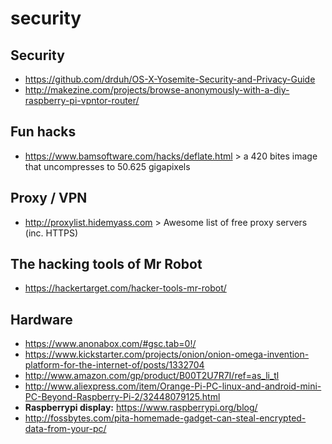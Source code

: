 # security

## Security
- https://github.com/drduh/OS-X-Yosemite-Security-and-Privacy-Guide
- http://makezine.com/projects/browse-anonymously-with-a-diy-raspberry-pi-vpntor-router/

## Fun hacks
- https://www.bamsoftware.com/hacks/deflate.html > a 420 bites image that uncompresses to 50.625 gigapixels

## Proxy / VPN
- http://proxylist.hidemyass.com > Awesome list of free proxy servers (inc. HTTPS)

## The hacking tools of Mr Robot
- https://hackertarget.com/hacker-tools-mr-robot/

## Hardware
- https://www.anonabox.com/#gsc.tab=0!/
- https://www.kickstarter.com/projects/onion/onion-omega-invention-platform-for-the-internet-of/posts/1332704
- http://www.amazon.com/gp/product/B00T2U7R7I/ref=as_li_tl
- http://www.aliexpress.com/item/Orange-Pi-PC-linux-and-android-mini-PC-Beyond-Raspberry-Pi-2/32448079125.html
- **Raspberrypi display:** https://www.raspberrypi.org/blog/
- http://fossbytes.com/pita-homemade-gadget-can-steal-encrypted-data-from-your-pc/
